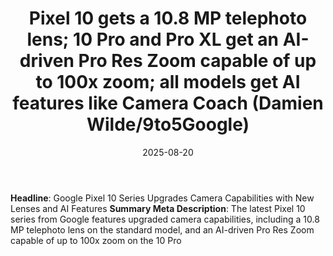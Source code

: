 ﻿---
title: Pixel 10 gets a 10.8 MP telephoto lens; 10 Pro and Pro XL get an AI-driven
  Pro Res Zoom capable of up to 100x zoom; all models get AI features like Camera
  Coach (Damien Wilde/9to5Google)
date: '2025-08-20'
category: Markets
summary: ''
slug: 'pixel 10 gets a 108 mp telephoto lens 10 pro and pro xl get '
source_urls:
- http://www.techmeme.com/250820/p32#a250820p32
seo:
  title: Pixel 10 gets a 10.8 MP telephoto lens; 10 Pro and Pro XL get an AI-driven
    Pro Res Zoom capable of up to 100x zoom; all models get AI features like Camera
    Coach (Damien Wilde/9to5Google) | Hash n Hedge
  description: ''
  keywords:
  - news
  - markets
  - brief
---

**Headline**: Google Pixel 10 Series Upgrades Camera Capabilities with New Lenses and AI Features  **Summary Meta Description**: The latest Pixel 10 series from Google features upgraded camera capabilities, including a 10.8 MP telephoto lens on the standard model, and an AI-driven Pro Res Zoom capable of up to 100x zoom on the 10 Pro 
